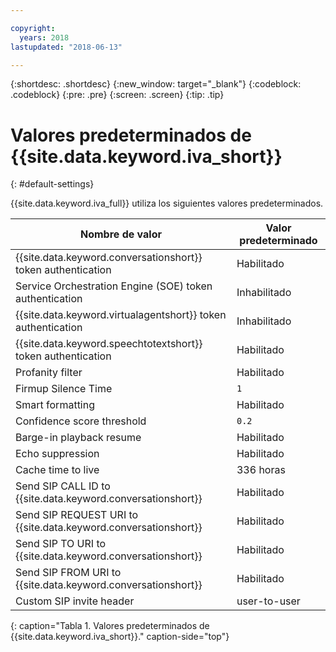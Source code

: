 ```yaml
---

copyright:
  years: 2018
lastupdated: "2018-06-13"

---
```


{:shortdesc: .shortdesc}
{:new_window: target="_blank"}
{:codeblock: .codeblock}
{:pre: .pre}
{:screen: .screen}
{:tip: .tip}


# Valores predeterminados de {{site.data.keyword.iva_short}}
{: #default-settings}

{{site.data.keyword.iva_full}} utiliza los siguientes valores predeterminados.

| Nombre de valor | Valor predeterminado |
|------|---------------|
| {{site.data.keyword.conversationshort}} token authentication| Habilitado |
| Service Orchestration Engine (SOE) token authentication| Inhabilitado |
| {{site.data.keyword.virtualagentshort}} token authentication| Inhabilitado |
| {{site.data.keyword.speechtotextshort}} token authentication| Habilitado |
| Profanity filter | Habilitado |
| Firmup Silence Time | `1` |
| Smart formatting | Habilitado |
| Confidence score threshold | `0.2` |
| Barge-in playback resume | Habilitado |
| Echo suppression | Habilitado |
| Cache time to live | 336 horas |
| Send SIP CALL ID to {{site.data.keyword.conversationshort}} | Habilitado |
| Send SIP REQUEST URI to {{site.data.keyword.conversationshort}} | Habilitado |
| Send SIP TO URI to {{site.data.keyword.conversationshort}} | Habilitado |
| Send SIP FROM URI to {{site.data.keyword.conversationshort}} | Habilitado |
| Custom SIP invite header | user-to-user |
{: caption="Tabla 1. Valores predeterminados de {{site.data.keyword.iva_short}}." caption-side="top"}

